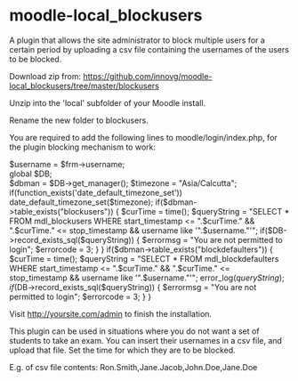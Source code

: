 moodle-local_blockusers
=======================
A plugin that allows the site administrator to block multiple users for a certain period by uploading a csv file containing the usernames of the users to be blocked.

Download zip from: https://github.com/innovg/moodle-local_blockusers/tree/master/blockusers

Unzip into the 'local' subfolder of your Moodle install.

Rename the new folder to blockusers.

You are required to add the following lines to moodle/login/index.php, for the plugin blocking mechanism to work:

$username = $frm->username;<br>
	global $DB;<br>
	$dbman = $DB->get_manager();
	$timezone = "Asia/Calcutta";
	if(function_exists('date_default_timezone_set')) date_default_timezone_set($timezone);
	if($dbman->table_exists("blockusers"))
	{
		$curTime = time();
		$queryString = "SELECT * FROM mdl_blockusers WHERE start_timestamp <= ".$curTime." && ".$curTime." <= stop_timestamp && username like '".$username."'";
		if($DB->record_exists_sql($queryString))
		{
			$errormsg = "You are not permitted to login";
			$errorcode = 3;
		}
	}
	if($dbman->table_exists("blockdefaulters"))
	{
		$curTime = time();
		$queryString = "SELECT * FROM mdl_blockdefaulters WHERE start_timestamp <= ".$curTime." && ".$curTime." <= stop_timestamp && username like '".$username."'";
		error_log($queryString);
		if($DB->record_exists_sql($queryString))
		{
			$errormsg = "You are not permitted to login";
			$errorcode = 3;
		}
	}
	
Visit http://yoursite.com/admin to finish the installation.

This plugin can be used in situations where you do not want a set of students to take an exam. You can insert their usernames in a csv file,
and upload that file. Set the time for which they are to be blocked.

E.g. of csv file contents: Ron.Smith,Jane.Jacob,John.Doe,Jane.Doe
